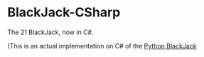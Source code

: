 # BlackJack-CSharp
The 21 BlackJack, now in C#.

(This is an actual implementation on C# of the <a href="https://github.com/Davichet-e/BlackJack.py">Python BlackJack</a> 
